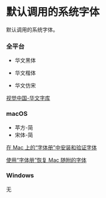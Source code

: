 # 默认调用的系统字体

默认调用的系统字体。

### 全平台

*   华文黑体

*   华文楷体

*   华文仿宋

[视觉中国-华文字库](http://sinotype.vcg.com)

### macOS

*   苹方-简
*   宋体-简

[在 Mac 上的“字体册”中安装和验证字体](https://support.apple.com/zh-cn/guide/font-book/fntbk1000/10.0/mac)

[使用“字体册”恢复 Mac 随附的字体](https://support.apple.com/zh-cn/guide/font-book/fb34862/10.0/mac/)

### Windows

无